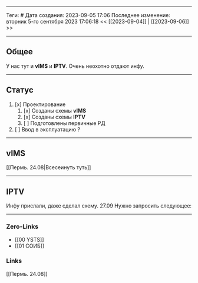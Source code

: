___
Теги: #
Дата создания: 2023-09-05 17:06 
Последнее изменение: вторник 5-го сентября 2023 17:06:18
<< [[2023-09-04]] | [[2023-09-06]] >> 
___
## Общее

У нас тут и **vIMS** и **IPTV**. Очень неохотно отдают инфу.

---
## Статус

1. [x] Проектирование
	1. [x] Созданы схемы **vIMS**
	2. [x] Созданы схемы **IPTV**
	3. [ ] Подготовлены первичные РД
2. [ ] Ввод в эксплуатацию ?

___
## vIMS

[[Пермь. 24.08|Всесеинуть туть]]

___

## IPTV


Инфу прислали, даже сделал схему. 27.09
Нужно запросить следующее: 

----


### Zero-Links
- [[00 YSTS]]
- [[01 СОИБ]]

### Links
[[Пермь. 24.08]]
